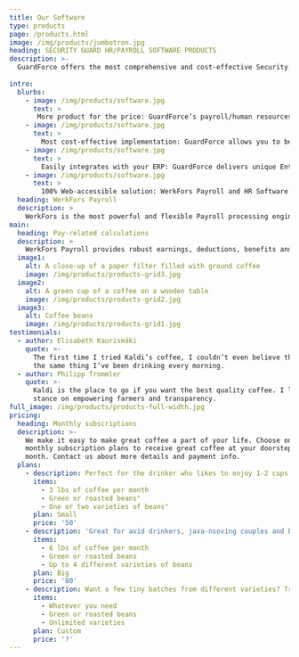 ```yaml
---
title: Our Software
type: products
page: /products.html
image: /img/products/jumbotron.jpg
heading: SECURITY GUARD HR/PAYROLL SOFTWARE PRODUCTS
description: >-
  GuardForce offers the most comprehensive and cost-effective Security Guard HRMS/Payroll Software on the market. 
  
intro:
  blurbs:
    - image: /img/products/software.jpg
      text: >
       More product for the price: GuardForce’s payroll/human resources software and convenient HR/payroll service solution deliver more  “out-of-the-box” HR and payroll functionality than any other vendor in the market today.
    - image: /img/products/software.jpg
      text: >
        Most cost-effective implementation: GuardForce allows you to begin experiencing hr and payroll software benefits fast, with the quickest time to live payroll and the ability to implement HR/payroll functionality in stages to address your most critical needs first—for a quicker return on your investment. 
    - image: /img/products/software.jpg
      text: >
        Easily integrates with your ERP: GuardForce delivers unique Enterprise Resource Planning integration that provide the ability to interface your payroll and hr software painlessly. 
    - image: /img/products/software.jpg
      text: >
        100% Web-accessible solution: WerkFors Payroll and HR Software serves as your company’s workforce portal—the first stop for executives, HR/Payroll staff managers, and employees for company related activities, with access to human resources, pay and benefits information that draws employees in and with access to other value-added offerings that show the total value of employment at your organization. 
  heading: WerkFors Payroll
  description: >
    WerkFors is the most powerful and flexible Payroll processing engine on the market. It delivers high performance, accuracy, and ease in getting paychecks out. Not only that, with prepackaged and custom reporting and online analytics, WerkFors's Payroll software empowers Payroll and finance specialists to find, analyze, and output the Payroll information they need with very little effort and no extra costs. 
main:
  heading: Pay-related calculations
  description: >
    WerkFors Payroll provides robust earnings, deductions, benefits and workers' compensation calculations defined by groups. There is no need for side Payroll calculations or additional programming. 
  image1:
    alt: A close-up of a paper filter filled with ground coffee
    image: /img/products/products-grid3.jpg
  image2:
    alt: A green cup of a coffee on a wooden table
    image: /img/products/products-grid2.jpg
  image3:
    alt: Coffee beans
    image: /img/products/products-grid1.jpg
testimonials:
  - author: Elisabeth Kaurismäki
    quote: >-
      The first time I tried Kaldi’s coffee, I couldn’t even believe that was
      the same thing I’ve been drinking every morning.
  - author: Philipp Trommler
    quote: >-
      Kaldi is the place to go if you want the best quality coffee. I love their
      stance on empowering farmers and transparency.
full_image: /img/products/products-full-width.jpg
pricing:
  heading: Monthly subscriptions
  description: >-
    We make it easy to make great coffee a part of your life. Choose one of our
    monthly subscription plans to receive great coffee at your doorstep each
    month. Contact us about more details and payment info.
  plans:
    - description: Perfect for the drinker who likes to enjoy 1-2 cups per day.
      items:
        - 3 lbs of coffee per month
        - Green or roasted beans"
        - One or two varieties of beans"
      plan: Small
      price: '50'
    - description: 'Great for avid drinkers, java-nsoving couples and bigger crowds'
      items:
        - 6 lbs of coffee per month
        - Green or roasted beans
        - Up to 4 different varieties of beans
      plan: Big
      price: '80'
    - description: Want a few tiny batches from different varieties? Try our custom plan
      items:
        - Whatever you need
        - Green or roasted beans
        - Unlimited varieties
      plan: Custom
      price: '?'
---
```


